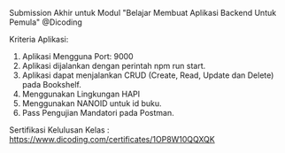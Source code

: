 Submission Akhir untuk Modul "Belajar Membuat Aplikasi Backend Untuk Pemula" @Dicoding 

Kriteria Aplikasi:

1. Aplikasi Mengguna Port: 9000
2. Aplikasi dijalankan dengan perintah npm run start.
3. Aplikasi dapat menjalankan CRUD (Create, Read, Update dan Delete) pada Bookshelf.
4. Menggunakan Lingkungan HAPI
5. Menggunakan NANOID untuk id buku.
6. Pass Pengujian Mandatori pada Postman.
   




Sertifikasi Kelulusan Kelas : https://www.dicoding.com/certificates/1OP8W10QQXQK

